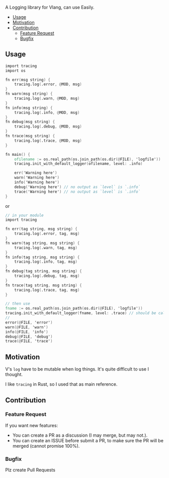 A Logging library for Vlang, can use Easily.

- [Usage](#usage)
- [Motivation](#motivation)
- [Contribution](#contribution)
  - [Feature Request](#feature-request)
  - [Bugfix](#bugfix)

## Usage

```v
import tracing
import os

fn err(msg string) {
	tracing.log(.error, @MOD, msg)
}
fn warn(msg string) {
	tracing.log(.warn, @MOD, msg)
}
fn info(msg string) {
	tracing.log(.info, @MOD, msg)
}
fn debug(msg string) {
	tracing.log(.debug, @MOD, msg)
}
fn trace(msg string) {
	tracing.log(.trace, @MOD, msg)
}

fn main() {
	ofilename := os.real_path(os.join_path(os.dir(@FILE), 'logfile'))
	tracing.init_with_default_logger(ofilename, level: .info)

	err('Warning here')
	warn('Warning here')
	info('Warning here')
	debug('Warning here') // no output as `level` is `.info`
	trace('Warning here') // no output as `level` is `.info`
}
```

or 

```v
// in your module
import tracing

fn err(tag string, msg string) {
	tracing.log(.error, tag, msg)
}
fn warn(tag string, msg string) {
	tracing.log(.warn, tag, msg)
}
fn info(tag string, msg string) {
	tracing.log(.info, tag, msg)
}
fn debug(tag string, msg string) {
	tracing.log(.debug, tag, msg)
}
fn trace(tag string, msg string) {
	tracing.log(.trace, tag, msg)
}

// then use
fname := os.real_path(os.join_path(os.dir(@FILE), 'logfile'))
tracing.init_with_default_logger(fname, level: .trace) // should be called only once
//
error(@FILE, 'error')
warn(@FILE, 'warn')
info(@FILE, 'info')
debug(@FILE, 'debug')
trace(@FILE, 'trace')
```

## Motivation
V's `log` have to be mutable when log things.
It's quite difficult to use I thought.

I like `tracing` in Rust, so I used that as main reference.

## Contribution
### Feature Request
If you want new features:
- You can create a PR as a discussion (I may merge, but may not.).
- You can create an ISSUE before submit a PR, to make sure the PR will be merged (cannot promise 100%).

### Bugfix
Plz create Pull Requests
